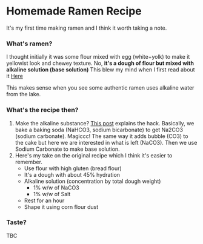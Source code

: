 # Homemade Ramen Recipe

It's my first time making ramen and I think it worth taking a note.

### What's ramen?
I thought initially it was some flour mixed with egg (white+yolk) to make it yellowist look and chewey texture. No, **it's a dough of flour but mixed with alkaline solution (base solution)**
This blew my mind when I first read about it [Here](https://zestyandspicy.com/kitchen-science/what-sodium-carbonate-can-do-for-you/)

This makes sense when you see some authentic ramen uses alkaline water from the lake. 

### What's the recipe then?

1. Make the alkaline substance? [This post](https://www.messyvegancook.com/vegan-alkaline-ramen-noodles-recipe/) explains the hack. Basically, we bake a baking soda (NaHCO3, sodium bicarbonate) to get Na2CO3 (sodium carbonate). Magiccc! The same way it adds bubble (CO3) to the cake but here we are interested in what is left (NaCO3). Then we use Sodium Carbonate to make base solution.
1. Here's my take on the original recipe which I think it's easier to remember.
    - Use flour with high gluten (bread flour)
    - It's a dough with about 45% hydration
    - Alkaline solution (concentration by total dough weight)
        - 1% w/w of NaCO3 
        - 1% w/w of Salt
    - Rest for an hour
    - Shape it using corn flour dust

### Taste?
TBC